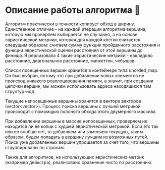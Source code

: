 # Описание работы алгоритма 👾

Алгоритм практически в точности копирует обход в ширину. Единственное отличие - на каждой итерации алгоритма вершина, которую мы проверяем выбирается не случайно, а на основе эвристической метрики, которая для каждой клетки считается следущим образом: считаем сумму функции пройденного расстояния и функции эвристической оценки расстояния от этой вершины до финиша. Я реализовала 4 такие эвристические метрики - евклидово расстояние, диагональное расстояние, манхеттен, чебышев. 

Список посещенных вершин хранится в контейнере типа unorded_map. Он был выбран, потому что при добавлении новых элементов не происход никакого реаллоцирования памяти, а значит, при создании цепочки вершин, мы можем использовать адреса находящихся там структур-нод. 

Текущие непосещенные вершины хранятся в векторе векторов (vector<vector<Node>>). Процесс поиска вершины с лучшей метрикой происходит с помомщью полоного обхода этого двумерного массива. 

При добавлении вершины в массив непосещенных, проверяем не находится ли ее копии с худшей эвристической метрикой. Если это так или ее вообще нет, то добавляем или заменяем текущую, таким образом, будем попадать в вершину лучшим из возможных путей. Поиск уже добавленных вершин упрощается за счет того, что вершины сгруппированы по строкам.

Также для алгоритмов, не использующих эвристических метрик (например дейкстра), реализовано сравнение чисто по расстоянию.